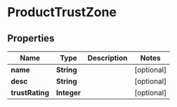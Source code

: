 
# ProductTrustZone

## Properties
Name | Type | Description | Notes
------------ | ------------- | ------------- | -------------
**name** | **String** |  |  [optional]
**desc** | **String** |  |  [optional]
**trustRating** | **Integer** |  |  [optional]



